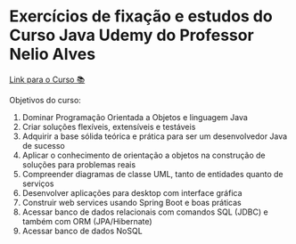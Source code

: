 # Exercícios de fixação e estudos do Curso Java Udemy do Professor Nelio Alves

[Link para o Curso 📚](https://www.udemy.com/share/1013hw3@VfWz_MFBoA07VKXXpkfOVG7ghgo5FDjhZBY3Y5jjyy1eLznZ2rNQGJvsvuicBcLJ/)

Objetivos do curso:

1. Dominar Programação Orientada a Objetos e linguagem Java
2. Criar soluções flexíveis, extensíveis e testáveis
3. Adquirir a base sólida teórica e prática para ser um desenvolvedor Java de sucesso
4. Aplicar o conhecimento de orientação a objetos na construção de soluções para problemas reais
5. Compreender diagramas de classe UML, tanto de entidades quanto de serviços
6. Desenvolver aplicações para desktop com interface gráfica
7. Construir web services usando Spring Boot e boas práticas
8. Acessar banco de dados relacionais com comandos SQL (JDBC) e também com ORM (JPA/Hibernate)
9. Acessar banco de dados NoSQL
